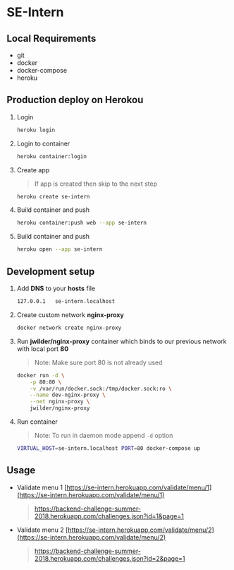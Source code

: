 # SE-Intern

## Local Requirements

- git
- docker
- docker-compose
- heroku

## Production deploy on Herokou

1. Login
    ```bash
    heroku login
    ```

1. Login to container
    ```bash
    heroku container:login
    ```

1. Create app
    > If app is created then skip to the next step
    ```bash
    heroku create se-intern
    ```

1. Build container and push
    ```bash
    heroku container:push web --app se-intern
    ```

1. Build container and push
    ```bash
    heroku open --app se-intern
    ```

## Development setup

1. Add __DNS__ to your __hosts__ file
    ```bash
    127.0.0.1   se-intern.localhost
    ```

1. Create custom network __nginx-proxy__

    ```bash
    docker network create nginx-proxy
    ```

1. Run __jwilder/nginx-proxy__ container which binds to our previous network with local port __80__
    > Note: Make sure port 80 is not already used
    ```bash
    docker run -d \
        -p 80:80 \
        -v /var/run/docker.sock:/tmp/docker.sock:ro \
        --name dev-nginx-proxy \
        --net nginx-proxy \
        jwilder/nginx-proxy
    ```

1. Run container
    > Note: To run in daemon mode append `-d` option
    ```bash
    VIRTUAL_HOST=se-intern.localhost PORT=80 docker-compose up
    ```

## Usage

- Validate menu 1 [https://se-intern.herokuapp.com/validate/menu/1](https://se-intern.herokuapp.com/validate/menu/1)
    > https://backend-challenge-summer-2018.herokuapp.com/challenges.json?id=1&page=1
- Validate menu 2 [https://se-intern.herokuapp.com/validate/menu/2](https://se-intern.herokuapp.com/validate/menu/2)
    > https://backend-challenge-summer-2018.herokuapp.com/challenges.json?id=2&page=1
